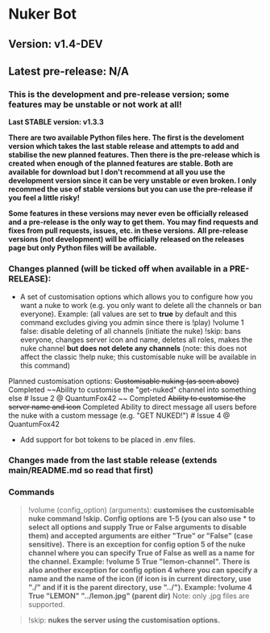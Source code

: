 # Nuker Bot
## Version: v1.4-DEV
## Latest pre-release: N/A
### This is the development and pre-release version; some features may be unstable or not work at all!
**Last STABLE version: v1.3.3**

**There are two available Python files here. The first is the develoment version which takes the last stable release and attempts to add and stabilise the new planned features. Then there is the pre-release which is created when enough of the planned features are stable. Both are available for download but I don't recommend at all you use the development version since it can be very unstable or even broken. I only recommed the use of stable versions but you can use the pre-release if you feel a little risky!**

**Some features in these versions may never even be officially released and a pre-release is the only way to get them.**
**You may find requests and fixes from pull requests, issues, etc. in these versions.**
**All pre-release versions (not development) will be officially released on the releases page but only Python files will be available.**

### Changes planned (will be ticked off when available in a PRE-RELEASE):
- A set of customisation options which allows you to configure how you want a nuke to work (e.g. you only want to delete all the channels or ban everyone). Example:
(all values are set to **true** by default and this command excludes giving you admin since there is !play)
!volume 1 false: disable deleting of all channels
(initiate the nuke) !skip: bans everyone, changes server icon and name, deletes all roles, makes the nuke channel **but does not delete any channels**
(note: this does not affect the classic !help nuke; this customisable nuke will be available in this command)


Planned customisation options:
~~Customisable nuking (as seen above)~~ Completed
~~Ability to customise the "get-nuked" channel into something else # Issue 2 @ QuantumFox42 ~~ Completed
~~Ability to customise the server name and icon~~ Completed
Ability to direct message all users before the nuke with a custom message (e.g. "GET NUKED!") # Issue 4 @ QuantumFox42

- Add support for bot tokens to be placed in .env files.

### Changes made from the last stable release (extends main/README.md so read that first)

### Commands
> !volume (config_option) (arguments): **customises the customisable nuke command !skip. Config options are 1-5 (you can also use * to select all options and supply True or False arguments to disable them) and accepted arguments are either "True" or "False" (case sensitive).**
**There is an exception for config option 5 of the nuke channel where you can specify True of False as well as a name for the channel. Example: !volume 5 True "lemon-channel". There is also another exception for config option 4 where you can specify a name and the name of the icon (if icon is in current directory, use "./" and if it is the parent directory, use "../"). Example: !volume 4 True "LEMON" "../lemon.jpg" (parent dir)**
Note: only .jpg files are supported.

> !skip: **nukes the server using the customisation options.**
